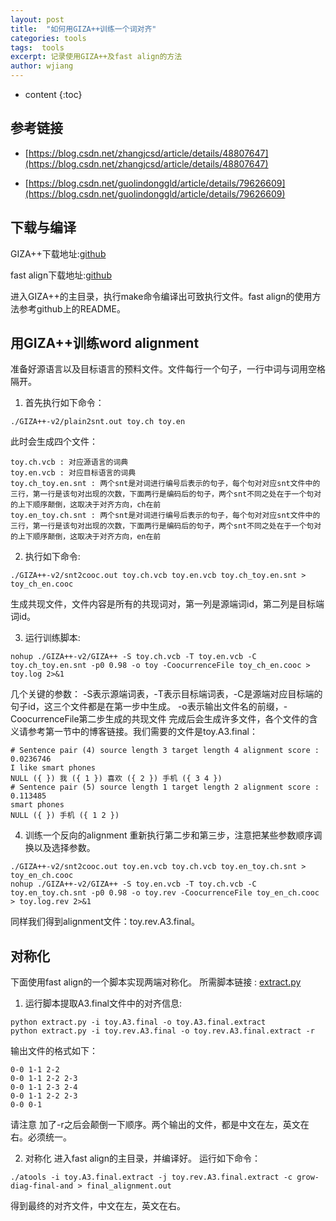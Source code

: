 ```yaml
---
layout: post
title:  "如何用GIZA++训练一个词对齐"
categories: tools
tags:  tools
excerpt: 记录使用GIZA++及fast align的方法
author: wjiang
---
```


* content
{:toc}

## 参考链接

* [https://blog.csdn.net/zhangjcsd/article/details/48807647](https://blog.csdn.net/zhangjcsd/article/details/48807647)

* [https://blog.csdn.net/guolindonggld/article/details/79626609](https://blog.csdn.net/guolindonggld/article/details/79626609)

## 下载与编译

GIZA++下载地址:[github](https://github.com/moses-smt/giza-pp)

fast align下载地址:[github](https://github.com/clab/fast_align)

进入GIZA++的主目录，执行make命令编译出可致执行文件。fast align的使用方法参考github上的README。

## 用GIZA++训练word alignment

准备好源语言以及目标语言的预料文件。文件每行一个句子，一行中词与词用空格隔开。

1. 首先执行如下命令：
```shell
./GIZA++-v2/plain2snt.out toy.ch toy.en
```
此时会生成四个文件：
```shell
toy.ch.vcb : 对应源语言的词典
toy.en.vcb : 对应目标语言的词典
toy.ch_toy.en.snt : 两个snt是对词进行编号后表示的句子，每个句对对应snt文件中的三行，第一行是该句对出现的次数，下面两行是编码后的句子，两个snt不同之处在于一个句对的上下顺序颠倒，这取决于对齐方向，ch在前
toy.en_toy.ch.snt : 两个snt是对词进行编号后表示的句子，每个句对对应snt文件中的三行，第一行是该句对出现的次数，下面两行是编码后的句子，两个snt不同之处在于一个句对的上下顺序颠倒，这取决于对齐方向，en在前
```

2. 执行如下命令:
```shell
./GIZA++-v2/snt2cooc.out toy.ch.vcb toy.en.vcb toy.ch_toy.en.snt > toy_ch_en.cooc
```
生成共现文件，文件内容是所有的共现词对，第一列是源端词id，第二列是目标端词id。

3. 运行训练脚本:
```shell
nohup ./GIZA++-v2/GIZA++ -S toy.ch.vcb -T toy.en.vcb -C toy.ch_toy.en.snt -p0 0.98 -o toy -CoocurrenceFile toy_ch_en.cooc > toy.log 2>&1
```
几个关键的参数：
-S表示源端词表，-T表示目标端词表，-C是源端对应目标端的句子id，这三个文件都是在第一步中生成。
-o表示输出文件名的前缀，-CoocurrenceFile第二步生成的共现文件
完成后会生成许多文件，各个文件的含义请参考第一节中的博客链接。我们需要的文件是toy.A3.final：
```shell
# Sentence pair (4) source length 3 target length 4 alignment score : 0.0236746
I like smart phones 
NULL ({ }) 我 ({ 1 }) 喜欢 ({ 2 }) 手机 ({ 3 4 }) 
# Sentence pair (5) source length 1 target length 2 alignment score : 0.113485
smart phones 
NULL ({ }) 手机 ({ 1 2 }) 
```

4. 训练一个反向的alignment
重新执行第二步和第三步，注意把某些参数顺序调换以及选择参数。
```shell
./GIZA++-v2/snt2cooc.out toy.en.vcb toy.ch.vcb toy.en_toy.ch.snt > toy_en_ch.cooc
nohup ./GIZA++-v2/GIZA++ -S toy.en.vcb -T toy.ch.vcb -C toy.en_toy.ch.snt -p0 0.98 -o toy.rev -CoocurrenceFile toy_en_ch.cooc > toy.log.rev 2>&1
```
同样我们得到alignment文件：toy.rev.A3.final。

## 对称化
下面使用fast align的一个脚本实现两端对称化。
所需脚本链接 : [extract.py](/src/2019-12-01-word-alignment/extract.py)

1. 运行脚本提取A3.final文件中的对齐信息:
```shell
python extract.py -i toy.A3.final -o toy.A3.final.extract
python extract.py -i toy.rev.A3.final -o toy.rev.A3.final.extract -r
```
输出文件的格式如下：
```shell
0-0 1-1 2-2
0-0 1-1 2-2 2-3
0-0 1-1 2-3 2-4
0-0 1-1 2-2 2-3
0-0 0-1
```
请注意 加了-r之后会颠倒一下顺序。两个输出的文件，都是中文在左，英文在右。必须统一。

2. 对称化
进入fast align的主目录，并编译好。
运行如下命令：
```shell
./atools -i toy.A3.final.extract -j toy.rev.A3.final.extract -c grow-diag-final-and > final_alignment.out
```
得到最终的对齐文件，中文在左，英文在右。

